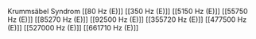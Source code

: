 Krummsäbel Syndrom
[[80 Hz (E)]]
[[350 Hz (E)]]
[[5150 Hz (E)]]
[[55750 Hz (E)]]
[[85270 Hz (E)]]
[[92500 Hz (E)]]
[[355720 Hz (E)]]
[[477500 Hz (E)]]
[[527000 Hz (E)]]
[[661710 Hz (E)]]